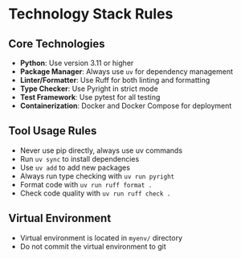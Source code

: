 # Technology Stack Rules

## Core Technologies
- **Python**: Use version 3.11 or higher
- **Package Manager**: Always use `uv` for dependency management
- **Linter/Formatter**: Use Ruff for both linting and formatting
- **Type Checker**: Use Pyright in strict mode
- **Test Framework**: Use pytest for all testing
- **Containerization**: Docker and Docker Compose for deployment

## Tool Usage Rules
- Never use pip directly, always use uv commands
- Run `uv sync` to install dependencies
- Use `uv add` to add new packages
- Always run type checking with `uv run pyright`
- Format code with `uv run ruff format .`
- Check code quality with `uv run ruff check .`

## Virtual Environment
- Virtual environment is located in `myenv/` directory
- Do not commit the virtual environment to git